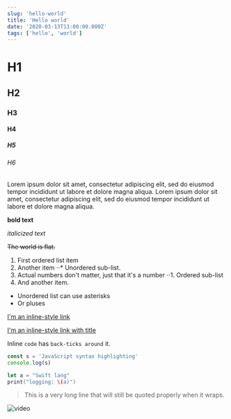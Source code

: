 ```yaml
---
slug: 'hello-world'
title: 'Hello world'
date: '2020-03-13T13:00:00.000Z'
tags: ['hello', 'world']
---
```


# H1

## H2

### H3

#### H4

##### H5

###### H6

Lorem ipsum dolor sit amet, consectetur adipiscing elit, sed do eiusmod tempor incididunt ut labore et dolore magna aliqua. Lorem ipsum dolor sit amet, consectetur adipiscing elit, sed do eiusmod tempor incididunt ut labore et dolore magna aliqua.

**bold text**

_italicized text_

~~The world is flat.~~

1. First ordered list item
2. Another item
   ⋅⋅\* Unordered sub-list.
3. Actual numbers don't matter, just that it's a number
   ⋅⋅1. Ordered sub-list
4. And another item.

- Unordered list can use asterisks
- Or pluses

[I'm an inline-style link](https://www.google.com)

[I'm an inline-style link with title](https://www.google.com "Google's Homepage")

Inline `code` has `back-ticks around` it.

```javascript
const s = 'JavaScript syntax highlighting'
console.log(s)
```

```swift
let a = "Swift lang"
print("logging: \(a)")
```

> This is a very long line that will still be quoted properly when it wraps.

![video](http://img.youtube.com/vi/YOUTUBE_VIDEO_ID_HERE/0.jpg)
